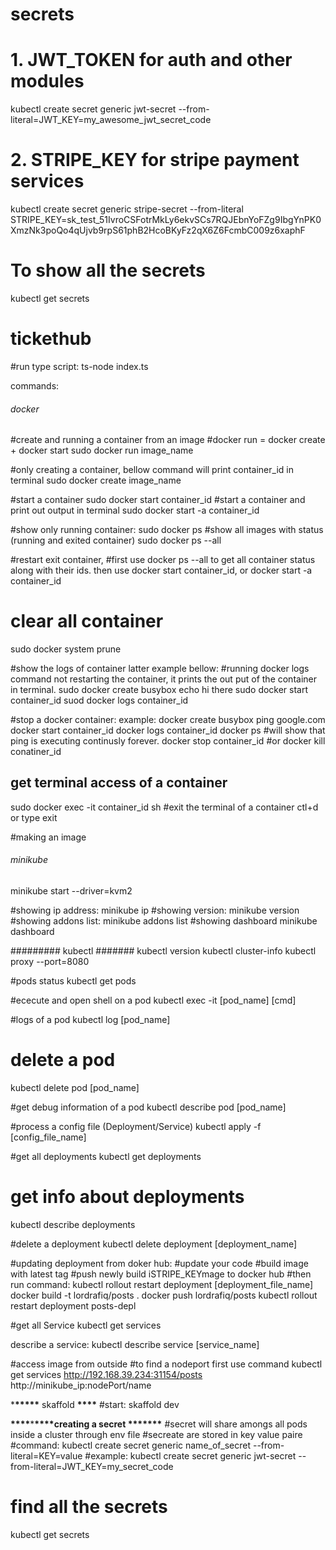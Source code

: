 # secrets

# 1. JWT_TOKEN for auth and other modules

kubectl create secret generic jwt-secret --from-literal=JWT_KEY=my_awesome_jwt_secret_code

# 2. STRIPE_KEY for stripe payment services

kubectl create secret generic stripe-secret --from-literal STRIPE_KEY=sk_test_51IvroCSFotrMkLy6ekvSCs7RQJEbnYoFZg9IbgYnPK0XmzNk3poQo4qUjvb9rpS61phB2HcoBKyFz2qX6Z6FcmbC009z6xaphF

# To show all the secrets

kubectl get secrets

# tickethub

#run type script:
ts-node index.ts

commands:

###### docker

#create and running a container from an image
#docker run = docker create + docker start
sudo docker run image_name

#only creating a container, bellow command will print container_id in terminal
sudo docker create image_name

#start a container
sudo docker start container_id
#start a container and print out output in terminal
sudo docker start -a container_id

#show only running container:
sudo docker ps
#show all images with status (running and exited container)
sudo docker ps --all

#restart exit container,
#first use docker ps --all to get all container status along with their ids. then use docker start container_id, or docker start -a container_id

# clear all container

sudo docker system prune

#show the logs of container latter example bellow:
#running docker logs command not restarting the container, it prints the out put of the container in terminal.
sudo docker create busybox echo hi there
sudo docker start container_id
suod docker logs container_id

#stop a docker container:
example:
docker create busybox ping google.com
docker start container_id
docker logs container_id
docker ps #will show that ping is executing continusly forever.
docker stop container_id
#or
docker kill conatiner_id

## get terminal access of a container

sudo docker exec -it container_id sh
#exit the terminal of a container
ctl+d or type exit

#making an image

###### minikube

minikube start --driver=kvm2

#showing ip address:
minikube ip
#showing version:
minikube version
#showing addons list:
minikube addons list
#showing dashboard
minikube dashboard

######### kubectl #######
kubectl version
kubectl cluster-info
kubectl proxy --port=8080

#pods status
kubectl get pods

#ececute and open shell on a pod
kubectl exec -it [pod_name] [cmd]

#logs of a pod
kubectl log [pod_name]

# delete a pod

kubectl delete pod [pod_name]

#get debug information of a pod
kubectl describe pod [pod_name]

#process a config file (Deployment/Service)
kubectl apply -f [config_file_name]

#get all deployments
kubectl get deployments

# get info about deployments

kubectl describe deployments

#delete a deployment
kubectl delete deployment [deployment_name]

#updating deployment from doker hub:
#update your code
#build image with latest tag
#push newly build iSTRIPE_KEYmage to docker hub
#then run command: kubectl rollout restart deployment [deployment_file_name]
docker build -t lordrafiq/posts .
docker push lordrafiq/posts
kubectl rollout restart deployment posts-depl

#get all Service
kubectl get services

describe a service:
kubectl describe service [service_name]

#access image from outside
#to find a nodeport first use command
kubectl get services
http://192.168.39.234:31154/posts
http://minikube_ip:nodePort/name

\***\*\*\*\*\*** skaffold **\*\*\*\***
#start:
skaffold dev

**\*\*\*\***\***\*\*\*\***creating a secret **\*\***\*\*\***\*\***
#secret will share amongs all pods inside a cluster through env file
#secreate are stored in key value paire
#command:
kubectl create secret generic name_of_secret --from-literal=KEY=value
#example:
kubectl create secret generic jwt-secret --from-literal=JWT_KEY=my_secret_code

# find all the secrets

kubectl get secrets
